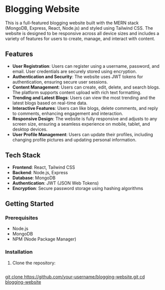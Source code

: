 # Blogging Website

This is a full-featured blogging website built with the MERN stack (MongoDB, Express, React, Node.js) and styled using Tailwind CSS. The website is designed to be responsive across all device sizes and includes a variety of features for users to create, manage, and interact with content.

## Features

- **User Registration**: Users can register using a username, password, and email. User credentials are securely stored using encryption.
- **Authentication and Security**: The website uses JWT tokens for authentication, ensuring secure user sessions.
- **Content Management**: Users can create, edit, delete, and search blogs. The platform supports content upload with rich text formatting.
- **Trending and Latest Blogs**: Users can view the most trending and the latest blogs based on real-time data.
- **Interactive Features**: Users can like blogs, delete comments, and reply to comments, enhancing engagement and interaction.
- **Responsive Design**: The website is fully responsive and adjusts to any screen size, ensuring a seamless experience on mobile, tablet, and desktop devices.
- **User Profile Management**: Users can update their profiles, including changing profile pictures and updating personal information.

## Tech Stack

- **Frontend**: React, Tailwind CSS
- **Backend**: Node.js, Express
- **Database**: MongoDB
- **Authentication**: JWT (JSON Web Tokens)
- **Encryption**: Secure password storage using hashing algorithms

## Getting Started

### Prerequisites

- Node.js
- MongoDB
- NPM (Node Package Manager)

### Installation

1. Clone the repository:

   ```bash
  [ git clone https://github.com/your-username/blogging-website.git
   cd blogging-website](https://github.com/Isuru-Sandaruwan-Kumarasiri/Project-Blogger_Site.git)
